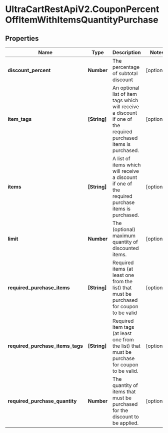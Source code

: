 # UltraCartRestApiV2.CouponPercentOffItemWithItemsQuantityPurchase

## Properties
Name | Type | Description | Notes
------------ | ------------- | ------------- | -------------
**discount_percent** | **Number** | The percentage of subtotal discount | [optional] 
**item_tags** | **[String]** | An optional list of item tags which will receive a discount if one of the required purchased items is purchased. | [optional] 
**items** | **[String]** | A list of items which will receive a discount if one of the required purchase items is purchased. | [optional] 
**limit** | **Number** | The (optional) maximum quantity of discounted items. | [optional] 
**required_purchase_items** | **[String]** | Required items (at least one from the list) that must be purchased for coupon to be valid | [optional] 
**required_purchase_items_tags** | **[String]** | Required item tags (at least one from the list) that must be purchase for coupon to be valid. | [optional] 
**required_purchase_quantity** | **Number** | The quantity of items that must be purchased for the discount to be applied. | [optional] 


